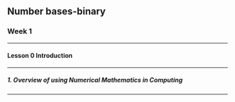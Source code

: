 ## Number bases-binary

### Week 1

---

#### Lesson 0 Introduction

---

##### 1. Overview of using Numerical Mathematics in Computing

---
